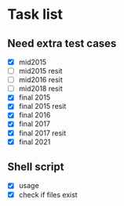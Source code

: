 # Task list

## Need extra test cases

- [x] mid2015
- [ ] mid2015 resit
- [ ] mid2016 resit
- [ ] mid2018 resit
- [x] final 2015
- [x] final 2015 resit
- [x] final 2016
- [x] final 2017 
- [x] final 2017 resit
- [x] final 2021

## Shell script

- [x] usage
- [x] check if files exist